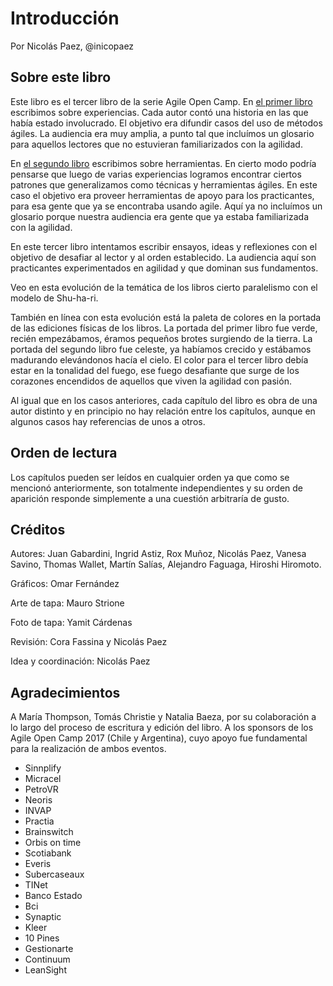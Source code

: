 # Introducción

Por Nicolás Paez, @inicopaez

## Sobre este libro

Este libro es el tercer libro de la serie Agile Open Camp. En [el primer libro](https://www.gitbook.com/book/nicopaez/libroagileaoc2015/details) escribimos sobre experiencias. Cada autor contó una historia en las que había estado involucrado. El objetivo era difundir casos del uso de métodos ágiles. La audiencia era muy amplia, a punto tal que incluímos un glosario para aquellos lectores que no estuvieran familiarizados con la agilidad.

En [el segundo libro](https://www.gitbook.com/book/nicopaez/libroagileaoc2016/details) escribimos sobre herramientas. En cierto modo podría pensarse que luego de varias experiencias logramos encontrar ciertos patrones que generalizamos como técnicas y herramientas ágiles. En este caso el objetivo era proveer herramientas de apoyo para los practicantes, para esa gente que ya se encontraba usando agile. Aquí ya no incluímos un glosario porque nuestra audiencia era gente que ya estaba familiarizada con la agilidad.

En este tercer libro intentamos escribir ensayos, ideas y reflexiones con el objetivo de desafiar al lector y al orden establecido. La audiencia aquí son practicantes experimentados en agilidad y que dominan sus fundamentos.

Veo en esta evolución de la temática de los libros cierto paralelismo con el modelo de Shu-ha-ri.

También en línea con esta evolución está la paleta de colores en la portada de las ediciones físicas de los libros. La portada del primer libro fue verde, recién empezábamos, éramos pequeños brotes surgiendo de la tierra. La portada del segundo libro fue celeste, ya habíamos crecido y estábamos madurando elevándonos hacía el cielo. El color para el tercer libro debía estar en la tonalidad del fuego, ese fuego desafiante que surge de los corazones encendidos de aquellos que viven la agilidad con pasión.

Al igual que en los casos anteriores, cada capítulo del libro es obra de una autor distinto y en principio no hay relación entre los capítulos, aunque en algunos casos hay referencias de unos a otros.


## Orden de lectura

Los capítulos pueden ser leídos en cualquier orden ya que como se mencionó anteriormente, son totalmente independientes y su orden de aparición responde simplemente a una cuestión arbitraría de gusto.

## Créditos

Autores: Juan Gabardini, Ingrid Astiz, Rox Muñoz, Nicolás Paez, Vanesa Savino, Thomas Wallet, Martín Salías, Alejandro Faguaga, Hiroshi Hiromoto.

Gráficos: Omar Fernández

Arte de tapa: Mauro Strione

Foto de tapa: Yamit Cárdenas

Revisión: Cora Fassina y Nicolás Paez

Idea y coordinación: Nicolás Paez

## Agradecimientos

A María Thompson, Tomás Christie y Natalia Baeza, por su colaboración a lo largo del proceso de escritura y edición del libro.
A los sponsors de los Agile Open Camp 2017 (Chile y Argentina), cuyo apoyo fue fundamental para la realización de ambos eventos.

* Sinnplify
* Micracel
* PetroVR
* Neoris
* INVAP
* Practia
* Brainswitch
* Orbis on time
* Scotiabank
* Everis
* Subercaseaux
* TINet
* Banco Estado
* Bci
* Synaptic
* Kleer
* 10 Pines
* Gestionarte
* Continuum
* LeanSight
